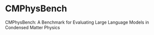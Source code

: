 # CMPhysBench
CMPhysBench: A Benchmark for Evaluating Large Language Models in Condensed Matter Physics
